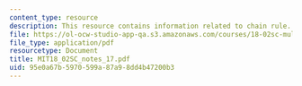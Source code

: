 ```yaml
---
content_type: resource
description: This resource contains information related to chain rule.
file: https://ol-ocw-studio-app-qa.s3.amazonaws.com/courses/18-02sc-multivariable-calculus-fall-2010/95e0a67b5970599a87a98dd4b47200b3_MIT18_02SC_notes_17.pdf
file_type: application/pdf
resourcetype: Document
title: MIT18_02SC_notes_17.pdf
uid: 95e0a67b-5970-599a-87a9-8dd4b47200b3
---
```


